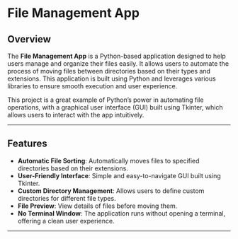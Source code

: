 # File Management App

## Overview

The **File Management App** is a Python-based application designed to help users manage and organize their files easily. It allows users to automate the process of moving files between directories based on their types and extensions. This application is built using Python and leverages various libraries to ensure smooth execution and user experience.

This project is a great example of Python’s power in automating file operations, with a graphical user interface (GUI) built using Tkinter, which allows users to interact with the app intuitively.

---

## Features

- **Automatic File Sorting**: Automatically moves files to specified directories based on their extensions.
- **User-Friendly Interface**: Simple and easy-to-navigate GUI built using Tkinter.
- **Custom Directory Management**: Allows users to define custom directories for different file types.
- **File Preview**: View details of files before moving them.
- **No Terminal Window**: The application runs without opening a terminal, offering a clean user experience.

---

